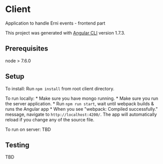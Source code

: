# Client
Application to handle Erni events - frontend part

This project was generated with [Angular CLI](https://github.com/angular/angular-cli) version 1.7.3.

## Prerequisites

node > 7.6.0

## Setup

To install: Run `npm install` from root client directory.

To run locally:
    * Make sure you have mongo running.
    * Make sure you run the server application.
    * Run `npm run start`, wait until webpack builds & runs the Angular app
    * When you see "webpack: Compiled successfully." message, navigate to `http://localhost:4200/`. The app will automatically reload if you change any of the source file.

To run on server:
TBD

## Testing

TBD
